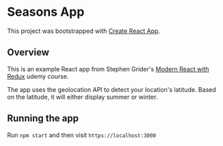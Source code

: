 # Seasons App

This project was bootstrapped with [Create React App](https://github.com/facebook/create-react-app).

## Overview

This is an example React app from Stephen Grider's [Modern React with Redux](https://www.udemy.com/course/react-redux/) udemy course.

The app uses the geolocation API to detect your location's latitude. Based on the latitude, it will either display summer or winter.

## Running the app

Run `npm start` and then visit `https://localhost:3000`
